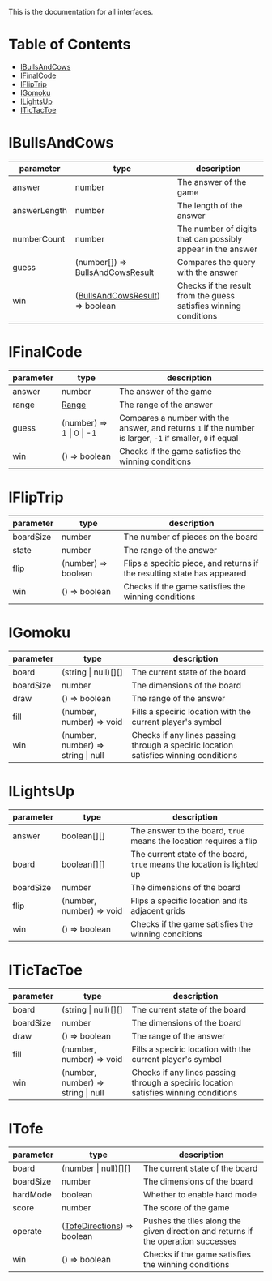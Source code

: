 This is the documentation for all interfaces.


# Table of Contents
- [IBullsAndCows](#IBullsAndCows)
- [IFinalCode](#IFinalCode)
- [IFlipTrip](#IFlipTrip)
- [IGomoku](#IGomoku)
- [ILightsUp](#ILightsUp)
- [ITicTacToe](#ITicTacToe)


# IBullsAndCows
| parameter    | type                                                                | description                                                      |
|--------------|---------------------------------------------------------------------|------------------------------------------------------------------|
| answer       | number                                                              | The answer of the game                                           |
| answerLength | number                                                              | The length of the answer                                         |
| numberCount  | number                                                              | The number of digits that can possibly appear in the answer      |
| guess        | (number[]) => [BullsAndCowsResult](./others.md/#BullsAndCowsResult) | Compares the query with the answer                               |
| win          | ([BullsAndCowsResult](./others.md/#BullsAndCowsResult)) => boolean  | Checks if the result from the guess satisfies winning conditions |


# IFinalCode
| parameter | type                                | description                                                                                               |
|-----------|-------------------------------------|-----------------------------------------------------------------------------------------------------------|
| answer    | number                              | The answer of the game                                                                                    |
| range     | [Range](./classes/struct.md/#Range) | The range of the answer                                                                                   |
| guess     | (number) => 1 \| 0 \| -1            | Compares a number with the answer, and returns `1` if the number is larger, `-1` if smaller, `0` if equal |
| win       | () => boolean                       | Checks if the game satisfies the winning conditions                                                       |


# IFlipTrip
| parameter | type                | description                                                             |
|-----------|---------------------|-------------------------------------------------------------------------|
| boardSize | number              | The number of pieces on the board                                       |
| state     | number              | The range of the answer                                                 |
| flip      | (number) => boolean | Flips a specitic piece, and returns if the resulting state has appeared |
| win       | () => boolean       | Checks if the game satisfies the winning conditions                     |


# IGomoku
| parameter | type                               | description                                                                          |
|-----------|------------------------------------|--------------------------------------------------------------------------------------|
| board     | (string \| null)[][]               | The current state of the board                                                       |
| boardSize | number                             | The dimensions of the board                                                          |
| draw      | () => boolean                      | The range of the answer                                                              |
| fill      | (number, number) => void           | Fills a speciric location with the current player's symbol                           |
| win       | (number, number) => string \| null | Checks if any lines passing through a speciric location satisfies winning conditions |


# ILightsUp
| parameter | type                     | description                                                             |
|-----------|--------------------------|-------------------------------------------------------------------------|
| answer    | boolean[][]              | The answer to the board, `true` means the location requires a flip      |
| board     | boolean[][]              | The current state of the board, `true` means the location is lighted up |
| boardSize | number                   | The dimensions of the board                                             |
| flip      | (number, number) => void | Flips a specific location and its adjacent grids                        |
| win       | () => boolean            | Checks if the game satisfies the winning conditions                     |


# ITicTacToe
| parameter | type                               | description                                                                          |
|-----------|------------------------------------|--------------------------------------------------------------------------------------|
| board     | (string \| null)[][]               | The current state of the board                                                       |
| boardSize | number                             | The dimensions of the board                                                          |
| draw      | () => boolean                      | The range of the answer                                                              |
| fill      | (number, number) => void           | Fills a speciric location with the current player's symbol                           |
| win       | (number, number) => string \| null | Checks if any lines passing through a speciric location satisfies winning conditions |


# ITofe
| parameter | type                                                       | description                                                                       |
|-----------|------------------------------------------------------------|-----------------------------------------------------------------------------------|
| board     | (number \| null)[][]                                       | The current state of the board                                                    |
| boardSize | number                                                     | The dimensions of the board                                                       |
| hardMode  | boolean                                                    | Whether to enable hard mode                                                       |
| score     | number                                                     | The score of the game                                                             |
| operate   | ([TofeDirections](./enums.md/#TofeDirections)) => boolean  | Pushes the tiles along the given direction and returns if the operation successes |
| win       | () => boolean                                              | Checks if the game satisfies the winning conditions                               |
